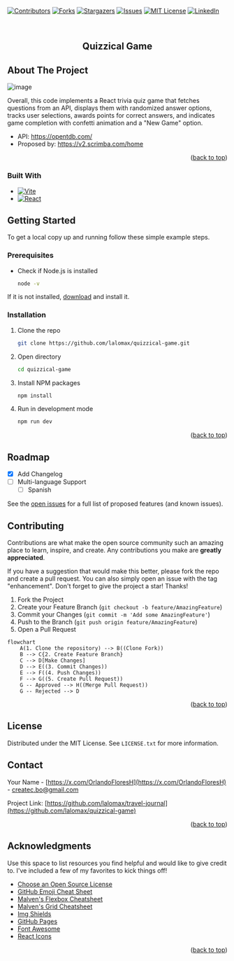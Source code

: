 
<a id="readme-top"></a>


<!-- PROJECT SHIELDS -->
<!--
*** I'm using markdown "reference style" links for readability.
*** Reference links are enclosed in brackets [ ] instead of parentheses ( ).
*** See the bottom of this document for the declaration of the reference variables
*** for contributors-url, forks-url, etc. This is an optional, concise syntax you may use.
*** https://www.markdownguide.org/basic-syntax/#reference-style-links
-->
[![Contributors][contributors-shield]][contributors-url]
[![Forks][forks-shield]][forks-url]
[![Stargazers][stars-shield]][stars-url]
[![Issues][issues-shield]][issues-url]
[![MIT License][license-shield]][license-url]
[![LinkedIn][linkedin-shield]][linkedin-url]



<!-- PROJECT LOGO -->
<br />
<div align="center">
  <!-- 
  <a href="https://github.com/othneildrew/Best-README-Template">
    <img src="images/logo.png" alt="Logo" width="80" height="80"> 
  </a>
  -->

  <h2 align="center">Quizzical Game</h2>

</div>




<!-- ABOUT THE PROJECT -->
## About The Project

![image](https://github.com/user-attachments/assets/4f6f6ed7-ed4c-41d5-8159-41bed024dd2b)


Overall, this code implements a React trivia quiz game that fetches questions from an API, displays them with randomized answer options, tracks user selections, awards points for correct answers, and indicates game completion with confetti animation and a "New Game" option.



* API: https://opentdb.com/
* Proposed by: https://v2.scrimba.com/home

<p align="right">(<a href="#readme-top">back to top</a>)</p>


### Built With

* [![Vite][Vitejs]][Vite-url]
* [![React][React.js]][React-url]



<!-- GETTING STARTED -->
## Getting Started

To get a local copy up and running follow these simple example steps.

### Prerequisites

* Check if Node.js is installed
  ```sh
  node -v
  ```
If it is not installed, [download](https://nodejs.org/en) and install it.

### Installation

1. Clone the repo
   ```sh
   git clone https://github.com/lalomax/quizzical-game.git
   ```
1. Open directory
   ```sh
   cd quizzical-game
   ```
   
3. Install NPM packages
   ```sh
   npm install
   ```
4. Run in development mode
   ```js
   npm run dev
   ```

<p align="right">(<a href="#readme-top">back to top</a>)</p>



<!-- ROADMAP -->
## Roadmap

- [x] Add Changelog
- [ ] Multi-language Support
    - [ ] Spanish

See the [open issues](https://github.com/lalomax/quizzical-game/issues) for a full list of proposed features (and known issues).



<!-- CONTRIBUTING -->
## Contributing

Contributions are what make the open source community such an amazing place to learn, inspire, and create. Any contributions you make are **greatly appreciated**.

If you have a suggestion that would make this better, please fork the repo and create a pull request. You can also simply open an issue with the tag "enhancement".
Don't forget to give the project a star! Thanks!

1. Fork the Project
2. Create your Feature Branch (`git checkout -b feature/AmazingFeature`)
3. Commit your Changes (`git commit -m 'Add some AmazingFeature'`)
4. Push to the Branch (`git push origin feature/AmazingFeature`)
5. Open a Pull Request

```mermaid
flowchart 
    A(1. Clone the repository) --> B((Clone Fork))
    B --> C{2. Create Feature Branch}
    C --> D[Make Changes]
    D --> E((3. Commit Changes))
    E --> F((4. Push Changes))
    F --> G((5. Create Pull Request))
    G -- Approved --> H((Merge Pull Request))
    G -- Rejected --> D
```

<p align="right">(<a href="#readme-top">back to top</a>)</p>



<!-- LICENSE -->
## License

Distributed under the MIT License. See `LICENSE.txt` for more information.


<!-- CONTACT -->
## Contact

Your Name - [https://x.com/OrlandoFloresH](https://x.com/OrlandoFloresH) - createc.bo@gmail.com

Project Link: [https://github.com/lalomax/travel-journal](https://github.com/lalomax/quizzical-game)

<p align="right">(<a href="#readme-top">back to top</a>)</p>



<!-- ACKNOWLEDGMENTS -->
## Acknowledgments

Use this space to list resources you find helpful and would like to give credit to. I've included a few of my favorites to kick things off!

* [Choose an Open Source License](https://choosealicense.com)
* [GitHub Emoji Cheat Sheet](https://www.webpagefx.com/tools/emoji-cheat-sheet)
* [Malven's Flexbox Cheatsheet](https://flexbox.malven.co/)
* [Malven's Grid Cheatsheet](https://grid.malven.co/)
* [Img Shields](https://shields.io)
* [GitHub Pages](https://pages.github.com)
* [Font Awesome](https://fontawesome.com)
* [React Icons](https://react-icons.github.io/react-icons/search)

<p align="right">(<a href="#readme-top">back to top</a>)</p>



<!-- MARKDOWN LINKS & IMAGES -->
<!-- https://www.markdownguide.org/basic-syntax/#reference-style-links -->
[contributors-shield]: https://img.shields.io/github/contributors/lalomax/quizzical-game.svg?style=for-the-badge
[contributors-url]: https://github.com/lalomax/quizzical-game/graphs/contributors
[forks-shield]: https://img.shields.io/github/forks/lalomax/quizzical-game.svg?style=for-the-badge
[forks-url]: https://github.com/lalomax/quizzical-game/network/members
[stars-shield]: https://img.shields.io/github/stars/lalomax/quizzical-game.svg?style=for-the-badge
[stars-url]: https://github.com/lalomax/quizzical-game/stargazers
[issues-shield]: https://img.shields.io/github/issues/lalomax/quizzical-game.svg?style=for-the-badge
[issues-url]: https://github.com/lalomax/quizzical-game/issues
[license-shield]: https://img.shields.io/github/license/lalomax/quizzical-game.svg?style=for-the-badge
[license-url]: https://github.com/lalomax/quizzical-game/blob/master/LICENSE.txt
[linkedin-shield]: https://img.shields.io/badge/-LinkedIn-black.svg?style=for-the-badge&logo=linkedin&colorB=555
[linkedin-url]: https://linkedin.com/in/orlando-flores365/
[Next.js]: https://img.shields.io/badge/next.js-000000?style=for-the-badge&logo=nextdotjs&logoColor=white
[Next-url]: https://nextjs.org/
[Vitejs]: https://img.shields.io/badge/vite-%23646CFF.svg?style=for-the-badge&logo=vite&logoColor=white
[vite-url]: https://vitejs.dev/
[React.js]: https://img.shields.io/badge/React-20232A?style=for-the-badge&logo=react&logoColor=61DAFB
[React-url]: https://reactjs.org/
[Vue.js]: https://img.shields.io/badge/Vue.js-35495E?style=for-the-badge&logo=vuedotjs&logoColor=4FC08D
[Vue-url]: https://vuejs.org/
[Angular.io]: https://img.shields.io/badge/Angular-DD0031?style=for-the-badge&logo=angular&logoColor=white
[Angular-url]: https://angular.io/
[Svelte.dev]: https://img.shields.io/badge/Svelte-4A4A55?style=for-the-badge&logo=svelte&logoColor=FF3E00
[Svelte-url]: https://svelte.dev/
[Laravel.com]: https://img.shields.io/badge/Laravel-FF2D20?style=for-the-badge&logo=laravel&logoColor=white
[Laravel-url]: https://laravel.com
[Bootstrap.com]: https://img.shields.io/badge/Bootstrap-563D7C?style=for-the-badge&logo=bootstrap&logoColor=white
[Bootstrap-url]: https://getbootstrap.com
[JQuery.com]: https://img.shields.io/badge/jQuery-0769AD?style=for-the-badge&logo=jquery&logoColor=white
[JQuery-url]: https://jquery.com 
